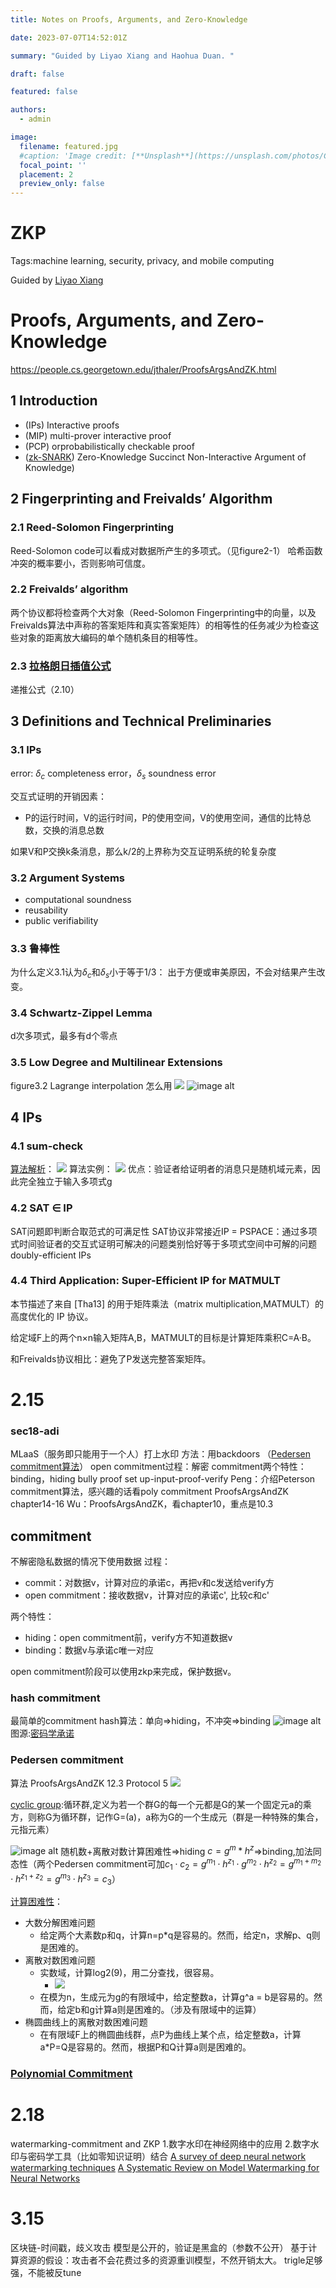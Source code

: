 ```yaml
---
title: Notes on Proofs, Arguments, and Zero-Knowledge

date: 2023-07-07T14:52:01Z

summary: "Guided by Liyao Xiang and Haohua Duan. "

draft: false

featured: false

authors:
  - admin

image:
  filename: featured.jpg
  #caption: 'Image credit: [**Unsplash**](https://unsplash.com/photos/CpkOjOcXdUY)'
  focal_point: ''
  placement: 2
  preview_only: false
---
```

ZKP
==
Tags:machine learning, security, privacy, and mobile computing

Guided by [Liyao Xiang](http://xiangliyao.cn)

# Proofs, Arguments, and Zero-Knowledge 
https://people.cs.georgetown.edu/jthaler/ProofsArgsAndZK.html
## 1 Introduction
- (IPs) Interactive proofs 
- (MIP) multi-prover  interactive proof
- (PCP) orprobabilistically checkable proof
- ([zk-SNARK](https://zhuanlan.zhihu.com/p/487866576)) Zero-Knowledge Succinct Non-Interactive Argument of Knowledge)

## 2 Fingerprinting and Freivalds’ Algorithm
### 2.1 Reed-Solomon Fingerprinting
Reed-Solomon code可以看成对数据所产生的多项式。（见figure2-1）
哈希函数冲突的概率要小，否则影响可信度。
### 2.2 Freivalds’ algorithm 
两个协议都将检查两个大对象（Reed-Solomon Fingerprinting中的向量，以及Freivalds算法中声称的答案矩阵和真实答案矩阵）的相等性的任务减少为检查这些对象的距离放大编码的单个随机条目的相等性。
### 2.3 [拉格朗日插值公式](https://zhuanlan.zhihu.com/p/511200890)
递推公式（2.10）

## 3 Definitions and Technical Preliminaries
### 3.1 IPs
error: $δ_c$ completeness error，$δ_s$ soundness error 

交互式证明的开销因素：
- P的运行时间，V的运行时间，P的使用空间，V的使用空间，通信的比特总数，交换的消息总数

如果V和P交换k条消息，那么k/2的上界称为交互证明系统的轮复杂度
### 3.2 Argument Systems
- computational soundness
- reusability
- public verifiability
### 3.3 鲁棒性
为什么定义3.1认为$δ_c$和$δ_s$小于等于1/3：
出于方便或审美原因，不会对结果产生改变。

### 3.4 Schwartz-Zippel Lemma
d次多项式，最多有d个零点

### 3.5  Low Degree and Multilinear Extensions
figure3.2 Lagrange  interpolation 怎么用
![](https://pic3.zhimg.com/v2-2cf5334c0ef96df87706a5810379622e.png)
![image alt](https://pic4.zhimg.com/v2-6c7fe30c3e4ececac784fa70a1a52463.png)

## 4 IPs
### 4.1 sum-check
[算法解析](https://cloud.tencent.com/developer/article/2023698)：
![](https://pic4.zhimg.com/v2-a3046b52457145f43818c734bf8a112b.png)
算法实例：
![](https://mmbiz.qpic.cn/mmbiz_png/p8QicxWlj6Dw9xCNPulotUm7xicwoeicVSwo2pibhU9qvpGLb4TE5TekKEy1HkDcmupd2O8h6sZsmkknvjPTuiaUBOA/640?wx_fmt=png&wxfrom=5&wx_lazy=1&wx_co=1)
优点：验证者给证明者的消息只是随机域元素，因此完全独立于输入多项式g

### 4.2 SAT $\in$ IP
SAT问题即判断合取范式的可满足性
SAT协议非常接近IP = PSPACE：通过多项式时间验证者的交互式证明可解决的问题类别恰好等于多项式空间中可解的问题
doubly-efficient IPs

### 4.4 Third Application: Super-Efficient IP for MATMULT

本节描述了来自 [Tha13] 的用于矩阵乘法（matrix multiplication,MATMULT）的高度优化的 IP 协议。

给定域F上的两个n×n输入矩阵A,B，MATMULT的目标是计算矩阵乘积C=A·B。

和Freivalds协议相比：避免了P发送完整答案矩阵。






# 2.15
### sec18-adi
MLaaS（服务即只能用于一个人）打上水印
方法：用backdoors
（[Pedersen commitment算法](https://zhuanlan.zhihu.com/p/62355190)）
open commitment过程：解密
commitment两个特性：binding，hiding
bully proof 
set up-input-proof-verify
Peng：介绍Peterson commitment算法，感兴趣的话看poly commitment ProofsArgsAndZK chapter14-16
Wu：ProofsArgsAndZK，看chapter10，重点是10.3

## commitment
不解密隐私数据的情况下使用数据
过程：
- commit：对数据v，计算对应的承诺c，再把v和c发送给verify方
- open commitment：接收数据v，计算对应的承诺c', 比较c和c'

两个特性：
- hiding：open commitment前，verify方不知道数据v
- binding：数据v与承诺c唯一对应

open commitment阶段可以使用zkp来完成，保护数据v。

### hash commitment
最简单的commitment
hash算法：单向=>hiding，不冲突=>binding
![image alt](https://pic2.zhimg.com/80/v2-a79da07ebfb37eb4d0d4cee26d809ea5_1440w.webp)
图源:[密码学承诺](https://zhuanlan.zhihu.com/p/150514744)

### Pedersen commitment

算法 ProofsArgsAndZK 12.3 Protocol 5
![](https://pic4.zhimg.com/v2-b5a9291f8088cda6a7786754d6a8ba5b.png)


[cyclic group](https://baike.baidu.com/item/循环群/2876454?fr=aladdin):循环群,定义为若一个群G的每一个元都是G的某一个固定元a的乘方，则称G为循环群，记作G=(a)，a称为G的一个生成元（群是一种特殊的集合，元指元素）

![image alt](https://pic2.zhimg.com/80/v2-a608bec8d7385afdaa9e2e61ba521ea9_1440w.webp)
随机数+离散对数计算困难性=>hiding
$c=g^m*h^z$=>binding,加法同态性（两个Pedersen commitment可加$c_1\cdot c_2=g^{m_1}\cdot  h^{z_1}\cdot g^{m_2}\cdot h^{z_2}=g^{m_1+m_2}\cdot h^{z_1+z_2}=g^{m_3}\cdot h^{z_3}=c_3$）

[计算困难性](https://mp.weixin.qq.com/s?__biz=MzU0MDY4MDMzOA==&mid=2247484310&idx=1&sn=e780ccd6fc2eed51ec2ccc6f6b7803b9&chksm=fb34ca6bcc43437d447b0da56c68b125b01950f801362336e07184f091468537921066ccd2c8&scene=21#wechat_redirect)：
- 大数分解困难问题
    - 给定两个大素数p和q，计算n=p*q是容易的。然而，给定n，求解p、q则是困难的。
- 离散对数困难问题
    - 实数域，计算log2(9)，用二分查找，很容易。
        - ![](https://mmbiz.qpic.cn/sz_mmbiz_png/VEicRVnDkYpQp65ibYrglcJ5MZfwsBO3l0RNmrNrwVXA5gwkDLpwqAyuicicA5CZh5OmrguQ5SZkRA285cKXe6XNvw/640?wx_fmt=png&wxfrom=5&wx_lazy=1&wx_co=1)
    - 在模为n，生成元为g的有限域中，给定整数a，计算g^a = b是容易的。然而，给定b和g计算a则是困难的。（涉及有限域中的运算）
- 椭圆曲线上的离散对数困难问题
    - 在有限域F上的椭圆曲线群，点P为曲线上某个点，给定整数a，计算a*P=Q是容易的。然而，根据P和Q计算a则是困难的。




### [Polynomial Commitment](https://zhuanlan.zhihu.com/p/574383126)

# 2.18
watermarking-commitment and ZKP
1.数字水印在神经网络中的应用 
2.数字水印与密码学工具（比如零知识证明）结合
[A survey of deep neural network watermarking techniques](https://arxiv.org/abs/2103.09274)
[A Systematic Review on Model Watermarking for Neural Networks](https://arxiv.org/abs/2009.12153)

# 3.15
区块链-时间戳，歧义攻击
模型是公开的，验证是黑盒的（参数不公开）
基于计算资源的假设：攻击者不会花费过多的资源重训模型，不然开销太大。
trigle足够强，不能被反tune
